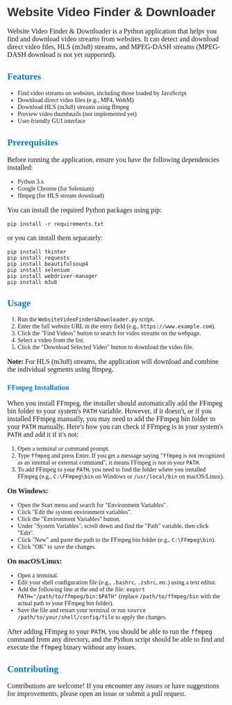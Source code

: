 <h1 style="font-family:Arial; color:#333333;">Website Video Finder & Downloader</h1>

<p style="font-family:Georgia; font-size:16px;">Website Video Finder & Downloader is a Python application that helps you find and download video streams from websites. It can detect and download direct video files, HLS (m3u8) streams, and MPEG-DASH streams (MPEG-DASH download is not yet supported).</p>

<h2 style="font-family:Verdana; color:#007acc;">Features</h2>

<ul style="font-family:Tahoma; font-size:14px;">
  <li>Find video streams on websites, including those loaded by JavaScript</li>
  <li>Download direct video files (e.g., MP4, WebM)</li>
  <li>Download HLS (m3u8) streams using ffmpeg</li>
  <li>Preview video thumbnails (not implemented yet)</li>
  <li>User-friendly GUI interface</li>
</ul>

<h2 style="font-family:Verdana; color:#007acc;">Prerequisites</h2>

<p style="font-family:Georgia; font-size:16px;">Before running the application, ensure you have the following dependencies installed:</p>

<ul style="font-family:Tahoma; font-size:14px;">
  <li>Python 3.x</li>
  <li>Google Chrome (for Selenium)</li>
  <li>ffmpeg (for HLS stream download)</li>
</ul>

<p style="font-family:Georgia; font-size:16px;">You can install the required Python packages using pip:</p>

```
pip install -r requirements.txt
```

<p style="font-family:Georgia; font-size:16px;">or you can install them separately:</p>

```
pip install tkinter
pip install requests
pip install beautifulsoup4
pip install selenium
pip install webdriver-manager
pip install m3u8
```

<h2 style="font-family:Verdana; color:#007acc;">Usage</h2>

<ol style="font-family:Tahoma; font-size:14px;">
  <li>Run the <code>WebsiteVideoFinder&Downloader.py</code> script.</li>
  <li>Enter the full website URL in the entry field (e.g., <code>https://www.example.com</code>).</li>
  <li>Click the "Find Videos" button to search for video streams on the webpage.</li>
  <li>Select a video from the list.</li>
  <li>Click the "Download Selected Video" button to download the video file.</li>
</ol>

<p style="font-family:Georgia; font-size:16px;"><strong>Note:</strong> For HLS (m3u8) streams, the application will download and combine the individual segments using ffmpeg.</p>

<h3 style="font-family:Verdana; color:#007acc;">FFmpeg Installation</h3>

<p style="font-family:Georgia; font-size:16px;">When you install FFmpeg, the installer should automatically add the FFmpeg bin folder to your system's <code>PATH</code> variable. However, if it doesn't, or if you installed FFmpeg manually, you may need to add the FFmpeg bin folder to your <code>PATH</code> manually. Here's how you can check if FFmpeg is in your system's <code>PATH</code> and add it if it's not:</p>

<ol style="font-family:Tahoma; font-size:14px;">
  <li>Open a terminal or command prompt.</li>
  <li>Type <code>ffmpeg</code> and press Enter. If you get a message saying "<code>ffmpeg</code> is not recognized as an internal or external command", it means FFmpeg is not in your <code>PATH</code>.</li>
  <li>To add FFmpeg to your <code>PATH</code>, you need to find the folder where you installed FFmpeg (e.g., <code>C:\FFmpeg\bin</code> on Windows or <code>/usr/local/bin</code> on macOS/Linux).</li>
</ol>

<p style="font-family:Georgia; font-size:16px;"><strong>On Windows:</strong></p>

<ul style="font-family:Tahoma; font-size:14px;">
  <li>Open the Start menu and search for "Environment Variables".</li>
  <li>Click "Edit the system environment variables".</li>
  <li>Click the "Environment Variables" button.</li>
  <li>Under "System Variables", scroll down and find the "Path" variable, then click "Edit".</li>
  <li>Click "New" and paste the path to the FFmpeg bin folder (e.g., <code>C:\FFmpeg\bin</code>).</li>
  <li>Click "OK" to save the changes.</li>
</ul>

<p style="font-family:Georgia; font-size:16px;"><strong>On macOS/Linux:</strong></p>

<ul style="font-family:Tahoma; font-size:14px;">
  <li>Open a terminal.</li>
  <li>Edit your shell configuration file (e.g., <code>.bashrc</code>, <code>.zshrc</code>, etc.) using a text editor.</li>
  <li>Add the following line at the end of the file: <code>export PATH="/path/to/ffmpeg/bin:$PATH"</code> (replace <code>/path/to/ffmpeg/bin</code> with the actual path to your FFmpeg bin folder).</li>
  <li>Save the file and restart your terminal or run <code>source /path/to/your/shell/config/file</code> to apply the changes.</li>
</ul>

<p style="font-family:Georgia; font-size:16px;">After adding FFmpeg to your <code>PATH</code>, you should be able to run the <code>ffmpeg</code> command from any directory, and the Python script should be able to find and execute the <code>ffmpeg</code> binary without any issues.</p>

<h2 style="font-family:Verdana; color:#007acc;">Contributing</h2>

<p style="font-family:Georgia; font-size:16px;">Contributions are welcome! If you encounter any issues or have suggestions for improvements, please open an issue or submit a pull request.</p>
